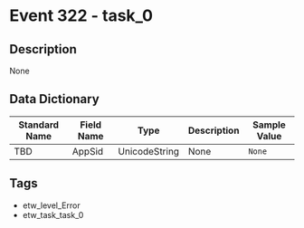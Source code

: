 # Event 322 - task_0

## Description
None

## Data Dictionary
|Standard Name|Field Name|Type|Description|Sample Value|
|---|---|---|---|---|
|TBD|AppSid|UnicodeString|None|`None`|

## Tags
* etw_level_Error
* etw_task_task_0